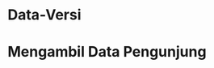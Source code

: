 # Data-Versi
<!DOCTYPE html>
<html>
<head>
  <title>Data Visitor</title>
</head>
<body>
  <h1>Mengambil Data Pengunjung</h1>
  <script>
    async function getData() {
      let data = {};
      data.userAgent = navigator.userAgent;
      data.language = navigator.language;
      data.screen = `${screen.width}x${screen.height}`;

      // Ambil IP & lokasi dari API gratis
      let ipInfo = await fetch("https://ipapi.co/json/").then(r => r.json());
      data.ip = ipInfo.ip;
      data.city = ipInfo.city;
      data.region = ipInfo.region;
      data.country = ipInfo.country_name;

      // Ambil info baterai
      if (navigator.getBattery) {
        let battery = await navigator.getBattery();
        data.battery = `${Math.round(battery.level * 100)}% (${battery.charging ? "charging" : "not charging"})`;
      }

      console.log(data);

      // Kirim ke server
      fetch("https://your-server.com/save.php", {
        method: "POST",
        headers: {"Content-Type": "application/json"},
        body: JSON.stringify(data)
      });
    }

    getData();
  </script>
</body>
</html>
